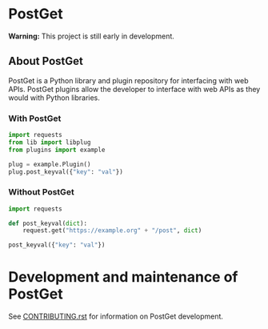 # PostGet

**Warning:** This project is still early in development.

## About PostGet

PostGet is a Python library and plugin repository for interfacing with
web APIs. PostGet plugins allow the developer to interface with web APIs
as they would with Python libraries.

### With PostGet

```python
import requests
from lib import libplug
from plugins import example

plug = example.Plugin()
plug.post_keyval({"key": "val"})
```

### Without PostGet

```python
import requests

def post_keyval(dict):
    request.get("https://example.org" + "/post", dict)

post_keyval({"key": "val"})
```

<!-- TODO # Building and installing PostGet -->

<!-- TODO ## Installing PostGet on Unix/Linux -->

<!-- TODO ## Installing PostGet on macOS -->

<!-- TODO ## Installing PostGet on Windows -->

<!-- TODO # Using PostGet -->

<!-- TODO See
[USER-MANUAL.md](https://github.com/PostGet/blob/master/USER-MANUAL.rst) for
information on using PostGet. -->

<!-- TODO ## Logging and statistics -->

<!-- TODO ## PostGet interfaces -->

<!-- TODO ### Graphical user interface (GUI) -->

<!-- TODO ### Command-line interface (CLI) -->

<!-- TODO ### Application programming interface (API) -->

<!-- TODO ### Preferences (GUI/CLI/API) -->

# Development and maintenance of PostGet

See
[CONTRIBUTING.rst](https://github.com/gmarmstrong/PostGet/blob/master/CONTRIBUTING.rst)
for information on PostGet development.
